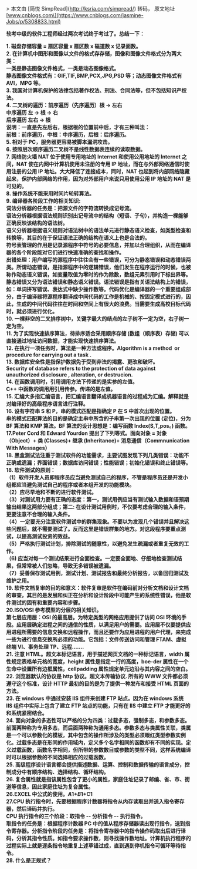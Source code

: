 \> 本文由 \[简悦 SimpRead\](http://ksria.com/simpread/) 转码， 原文地址 \[www.cnblogs.com\](https://www.cnblogs.com/jasmine-Jobs/p/5308833.html)

**软考中级的软件工程师经过两次考试终于考过了。总结一下：**

**1\. 磁盘存储容量 = 扇区容量 x 扇区数 x 磁道数 x 记录面数。**  
**2\. 在计算机中图形和图像以文件的格式存存储，图像和图像文件格式分为两大类：**  
**一类是静态图像文件格式，一类是动态图像格式。**  
**静态图像文件格式有：GIF,TIF,BMP,PCX,JPG,PSD 等；动态图像文件格式有 AVI，MPG 等。**  
**3\. 我国对计算机保护的法律包括著作权法、刑法、合同法等，但不包括知识产权法。**  
**4\. 二叉树的遍历：前序遍历（先序遍历）根 -> 左右**  
 **中序遍历 左 -> 根 -> 右**  
 **后序遍历 左右 -> 根**  
 **说明：一直是先左后右，根据根的位置前中后，才有三种叫法：**  
 **前根：前序遍历，中根：中序遍历，后根：后序遍历。**  
**5\. 相对于 PC，服务器更容易被脚本漏洞攻击。**  
**6\. 按照层次顺序遍历二叉树不是线性数据表连续的读取数据。**  
**7\. 网络防火墙 NAT 位于使用专用地址的 Internet 和使用公用地址的 Internet 之间，NAT 使在内网中计算机使用未注册的专用 IP 地址，而在与外部网络通信时使用注册的公用 IP 地址。大大降低了连接成本，同时，NAT 也起到将内部网络隐藏起来，保护内部网络的作用，因为对外部用户来说只用使用公用 IP 地址的 NAT 是可见的。**  
**8\. 操作系统不能采用时间片轮转算法。**  
**9\. 编译器各阶段工作的相关知识:**  
 **词法分析器的任务是：把源文件的字符流转换成记号流。**  
 **语法分析器根据语法规则识别出记号流中的结构（短语、子句），并构造一棵能够正确反映该结构的语法树。**  
 **语义分析器根据语义规则对语法树中的语法单元进行静态语义检查，如类型检查和转换等，其目的在于保证语法正确的结构在语义上也是合法的。**  
 **符号表管理的作用是记录源程序中符号的必要信息，并加以合理组织，从而在编译器的各个阶段能对它们进行快速准确的查找和操作。**  
 **出错处理：用户编写的源程序中往往会有一些错误，可分为静态错误和动态错误两类。所谓动态错误，是指源程序中的逻辑错误，他们发生在程序运行的时候，也被称作动态语义错误，如变量取值为零时的作为除数，数组元素引用时下标出界等。静态错误又分为语法错误和静态语义错误。语法错误是指有关语法结构上的错误，如：单词拼写错误、表达式中缺少操作数等。代码优化是编译器的一个重要组成部分，由于编译器将源程序翻译成中间代码的工作是机械的、按固定模式进行的，因此，生成的中间代码往往在时间和空间上有很大的浪费。当需要生成高校目标代码时，就必须进行优化。**  
**10\. 一棵非空的二叉排序树中，关键字最大的结点的左子树不一定为空，右子树一定为空。**  
**11\. 为了实现快速排序算法，待排序适合采用顺序存储 (数组（顺序表）存储) 可以直接通过地址访问数据，才能实现快速排序算法。**  
**12\. 在执行一项任务时，算法是一种方法或程序。Algorithm is a method  or procedure for carrying out a task .**  
**13\. 数据库安全性是指保护数据免于受到非法的揭露、更改和破坏。**  
 **Security of database refers to the protection of data against**  
 **unauthorized disclosure , alteration, or destrucion.**  
**14\. 在函数调用时，引用调用方法下传递的是实参的左值。**  
 **C++ 中函数的调用用引用传参。传递的是左值。**  
**15\. 汇编大多指汇编语言，把汇编语言翻译成机器语言的过程成为汇编。解释就是对编译好的高级程序语言进行注释。**  
**16\. 设有字符串 S 和 P，串的模式匹配是指确定 P 在 S 中首次出现的位置。**  
 **串的模式匹配算法的目的是确定主串中所含的子串第一次出现的位置 (定位)，分为 BF 算法和 KMP 算法。BF 算法的设计思想是：编写函数 Index(S,T,pos。) 函数。**  
**17.Peter Cord 和 Edward Yourdon 提出了下列等式。面向对象 = 对象（Object）+ 类 (Classes)+ 继承 (Inheritance)+ 消息通信（Commnunication With Messages）**  
**18\. 黑盒测试法注重于测试软件的功能需求，主要试图发现下列几类错误：功能不正确或遗漏；界面错误；数据库访问错误；性能错误；初始化错误和终止错误等。**  
**18\. 软件测试的原则：**  
 **（1）软件开发人员即程序员应当避免测试自己的程序，不管是程序员还是开发小组都应当避免测试自己的程序或者本组开发的功能模块。**  
 **（2）应尽早地和不断的进行软件测试。**  
 **（3）对测试用力要有正确的态度：第一，测试用例应当有测试输入数据和语预期输出结果这两部分组成；第二: 在设计测试用例时，不仅要考虑合理的输入条件，更要注意不合理的输入条件。**  
 **（4）一定要充分注意软件测试中的群集现象。不要以为发现几个错误并且解决这些问题后，就不需要测试了。反而这里是错误群集的地方。对这段程序要重点测试，以提高测试投资的效益。**  
 **（5）严格执行测试计划，排除测试的随意性，以避免发生疏漏或者重复无效的工作。**  
 **（6) 应当对每一个测试结果进行全面检查。一定要全面地、仔细地检查测试结果，但常常被人们忽略，导致无多错误被遗漏。**  
 **（7）妥善保存测试用例，测试计划、测试报告和最终分析报告，以备回归测试及维护之用。**  
**19\. 软件文档复审的目的和意义：软件复审是软件在编码前对分析文档和设计文档的审查，其目的是发展和纠正在分析和设计阶段中可能产生的系统性错误，他是软件测试的固有和重要内容和步骤。**  
**20.ISO/OSI 参考模型的分层的相关知识。**  
 **第七层应用层：OSI 的最高层。为特定类型的网络应用提供了访问 OSI 环境的手段。应用层确定进程之间的通信的性质，以满足用户的需要。应用层不仅要提供应用进程所需要的信息交换和远程操作，而且还要作为应用进程的用户代理，来完成一些为进行信息交换所必须的功能。它包括：文件传送访问和管理 FTAM、虚拟终端 VI、事务处理 TP、远程.......**  
**21\. 注意 HTML。超文本标记语言，用于描述网页文档的一种标记语言，width 属性规定表格单元格的宽度，height 属性是指定一行的高度，boe-der 属性在一个生命中设置所有边框属性，cellpadding 属性规定单元边沿与其内容之间的空白。**  
**22\. 浏览器默认的协议是 http 协议。超文本传输协议. 所有的 WWW 文件都必须遵守这个标准，设计 HTTP 最初的目的是为了提供一种发布和接受 HTML 页面的方法。**  
**23\. 在 windows 中通过安装 IIS 组件来创建 FTP 站点。因为在 windows 系统 IIS 组件中实际上包含了建立 FTP 站点的功能，只有在 IIS 中建立 FTP 才能更好的和系统紧密结合。**  
**24\. 面向对象的多态性可以严格的分为四类：过载多态，强制多态，和参数多态。前面两种称为专用多态，而后面两种称为通用多态。参数多态与类属性关联，类属是一个可以参数化的模板，其中包含的操作所涉及的类型必须眼红类型参数实例化。过载多态是在形同的作用域内，定义多个名字相同的函数却有不同的实现。定义过载函数，函数名字相同，但所带的参数数目或参数的类型不同，这样系统编译时可以根据参数的不同选择相应的过载函数。**  
**25\. 高级程序设计语言都会提供描述数据、运算、控制和数据传输的语言成分，控制成分中有顺序结构、选择结构、循环结构。**  
**26\. 复合属性就是指该属性包含了更小的属性，家庭住址记录了邮编、省、市、街道等信息，因此家庭住址为复合属性。**  
**26.EXCEL 中公式的使用。$A$1+$B$1+C1**  
**27.CPU 执行指令时，先要根据程序计数器将指令从内存读取出并送入指令寄存器，然后译码并执行。**  
 **CPU 执行指令的三个阶段：取指令 -- 分析指令 -- 执行指令。**  
 **取指令的任务是：根据程序计数器 PC 中的值从程序存储器读出现行指令，送到指令寄存器。分析指令阶段的任务是：将指令寄存器中的指令操作码取出后进行译码，分析其指令性质。如指令要求操作数，则寻找操作数地址。计算机执行程序的过程实际上就是逐条指令地重复上述草错过成，直到遇到停机指令可循环等待指令。**  
**28\. 什么是正规式？**